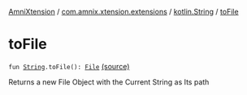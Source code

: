 [AmniXtension](../../index.md) / [com.amnix.xtension.extensions](../index.md) / [kotlin.String](index.md) / [toFile](./to-file.md)

# toFile

`fun `[`String`](https://kotlinlang.org/api/latest/jvm/stdlib/kotlin/-string/index.html)`.toFile(): `[`File`](http://docs.oracle.com/javase/6/docs/api/java/io/File.html) [(source)](https://github.com/AmniX/AmniXTension/tree/master/AmniXtension/src/main/java/com/amnix/xtension/extensions/StringsExtension.kt#L68)

Returns a new File Object with the Current String as Its path

